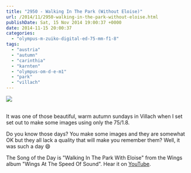 ```yaml
---
title: "2950 - Walking In The Park (Without Eloise)"
url: /2014/11/2950-walking-in-the-park-without-eloise.html
publishDate: Sat, 15 Nov 2014 19:00:37 +0000
date: 2014-11-15 20:00:37
categories: 
  - "olympus-m-zuiko-digital-ed-75-mm-f1-8"
tags: 
  - "austria"
  - "autumn"
  - "carinthia"
  - "karnten"
  - "olympus-om-d-e-m1"
  - "park"
  - "villach"
---
```

<div class="container">
<div class="center"><a target="_blank" href="https://d25zfm9zpd7gm5.cloudfront.net/1200x1200/2014/20141025_133622_lr.jpg"><img src="https://d25zfm9zpd7gm5.cloudfront.net/0600x0600/2014/20141025_133622_lr.jpg" /></a></div>
</div>
<br />

It was one of those beautiful, warm autumn sundays in Villach when I set set out to make some images using only the 75/1.8.

<a target="_blank" href="https://d25zfm9zpd7gm5.cloudfront.net/1200x1200/2014/20141025_131342_lr.jpg"><img style="margin: 0pt 0px 0pt 10px; float: right;" src="https://d25zfm9zpd7gm5.cloudfront.net/0150x0150/2014/20141025_131342_lr.jpg" alt="" border="0" /></a> Do you know those days? You make some images and they are somewhat OK but they all lack a quality that will make you remember them? Well, it was such a day 😄

<a target="_blank" href="https://d25zfm9zpd7gm5.cloudfront.net/1200x1200/2014/20141025_124051_lr.jpg"><img style="margin: 0pt 10px 0pt 0px; float: left;" src="https://d25zfm9zpd7gm5.cloudfront.net/0150x0150/2014/20141025_124051_lr.jpg" alt="" border="0" /></a> The Song of the Day is "Walking In The Park With Eloise" from the Wings album "Wings At The Speed Of Sound". Hear it on <a href="https://www.youtube.com/watch?v=mO3H_HiX21M" target="_blank">YouTube</a>.
